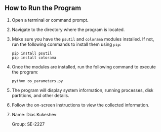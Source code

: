 ## How to Run the Program

1. Open a terminal or command prompt.
2. Navigate to the directory where the program is located.
3. Make sure you have the `psutil` and `colorama` modules installed. If not, run the following commands to install them using `pip`:

    ```shell
    pip install psutil
    pip install colorama
    ```

4. Once the modules are installed, run the following command to execute the program:

    ```shell
    python os_parameters.py
    ```

5. The program will display system information, running processes, disk partitions, and other details.
6. Follow the on-screen instructions to view the collected information.
7. Name: Dias Kukeshev
   
   Group: SE-2227
